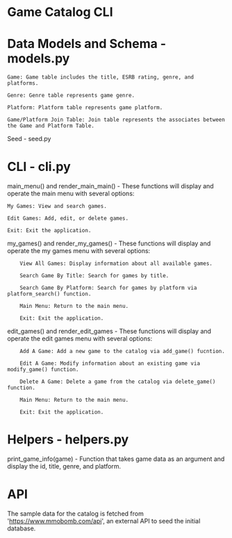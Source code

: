 # Game Catalog CLI

# Data Models and Schema - models.py

    Game: Game table includes the title, ESRB rating, genre, and platforms.

    Genre: Genre table represents game genre.

    Platform: Platform table represents game platform.

    Game/Platform Join Table: Join table represents the associates between the Game and Platform Table.

Seed - seed.py

# CLI - cli.py

main_menu() and render_main_main() - These functions will display and operate the main menu with several options:

    My Games: View and search games.

    Edit Games: Add, edit, or delete games.

    Exit: Exit the application.

my_games() and render_my_games() - These functions will display and operate the my games menu with several options:

        View All Games: Display information about all available games.

        Search Game By Title: Search for games by title.

        Search Game By Platform: Search for games by platform via platform_search() function.

        Main Menu: Return to the main menu.

        Exit: Exit the application.

edit_games() and render_edit_games - These functions will display and operate the edit games menu with several options:

        Add A Game: Add a new game to the catalog via add_game() fucntion.

        Edit A Game: Modify information about an existing game via modify_game() function.

        Delete A Game: Delete a game from the catalog via delete_game() function.

        Main Menu: Return to the main menu.

        Exit: Exit the application.

# Helpers - helpers.py

print_game_info(game) - Function that takes game data as an argument and display the id, title, genre, and platform.

# API

The sample data for the catalog is fetched from 'https://www.mmobomb.com/api', an external API to seed the initial database.
